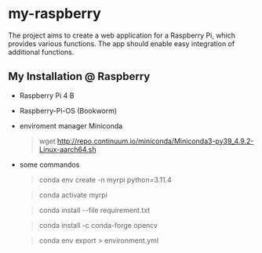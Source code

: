 # my-raspberry
The project aims to create a web application for a Raspberry Pi, which provides various functions. The app should enable easy integration of additional functions.

## My Installation @ Raspberry

-	Raspberry Pi 4 B

-	Raspberry-Pi-OS (Bookworm)

-	enviroment manager Miniconda

	> wget http://repo.continuum.io/miniconda/Miniconda3-py39_4.9.2-Linux-aarch64.sh

- some commandos

	> conda env create -n myrpi python=3.11.4

	> conda activate myrpi

	> conda install --file requirement.txt

	> conda install -c conda-forge opencv

	> conda env export > environment.yml
